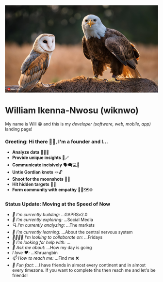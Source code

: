 ![Will's GitHub Banner](zephyrandcuba.jpg)

# William Ikenna-Nwosu (wiknwo)

My name is Will 😁 and this is my *developer (software, web, mobile, app)* landing page!

### Greeting: Hi there 👋🏽, I'm a founder and I...

- **Analyze data** 🧑🏽‍💻
- **Provide unique insights** 🔮🪄
- **Communicate incisively** 🗣️🗨️💻🎯
- **Untie Gordian knots** 🪢🔓
- **Shoot for the moonshots** 🔫🌚
- **Hit hidden targets** 👻🐘
- **Form community with empathy** 🤲🏽🗺️🌐

### Status Update: Moving at the Speed of Now

- *🔨 I'm currently building:* ...GAPRSv2.0
- *🔭 I’m currently exploring:* ...Social Media
- *🔍 I'm currently analyzing:* ...The markets
- *🌱 I’m currently learning:* ...About the central nervous system
- *🫱🏽‍🫲🏽 I’m looking to collaborate on:* ...Fridays
- *🤔 I’m looking for help with:* ...
- *💬 Ask me about:* ...How my day is going
- *I love ❤️:* ...Khruangbin
- *📫 How to reach me:* ...Find me ❌
- *🤗 Fun fact:* ...I have friends in almost every continent and in almost every timezone. If you want to complete tihs then reach me and let's be friends!
